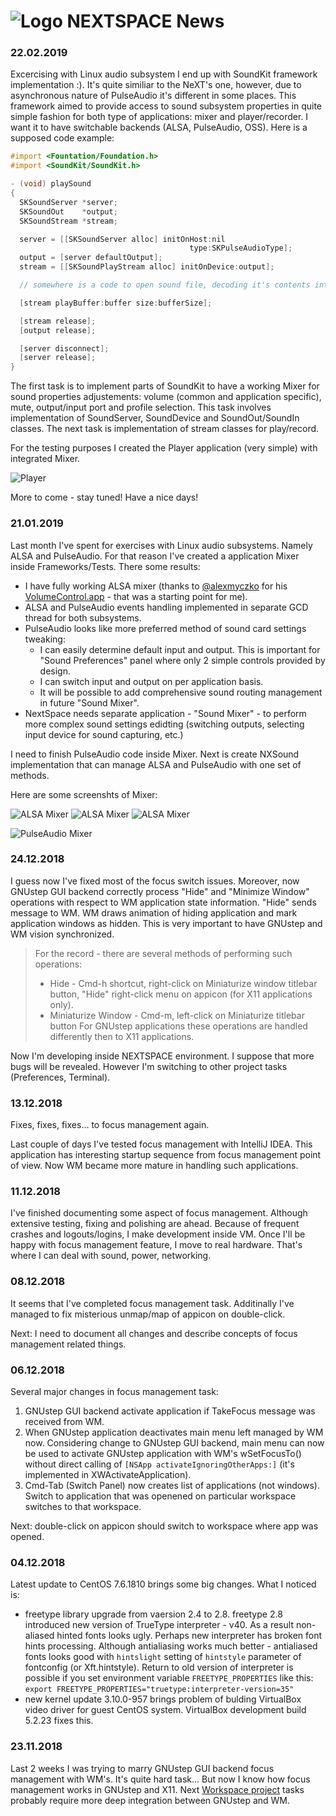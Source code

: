 # ![Logo](NEXTSPACE.png) NEXTSPACE News

### 22.02.2019
Excercising with Linux audio subsystem I end up with SoundKit framework implementation :). It's quite similiar to
the NeXT's one, however, due to asynchronous nature of PulseAudio it's different in some places. This framework aimed to 
provide access to sound subsystem properties in quite simple fashion for both type of applications: mixer and
player/recorder. I want it to have switchable backends (ALSA, PulseAudio, OSS). Here is a supposed code example:
```objectivec
#import <Fountation/Foundation.h>
#import <SoundKit/SoundKit.h>

- (void) playSound
{
  SKSoundServer *server;
  SKSoundOut    *output;
  SKSoundStream *stream;

  server = [[SKSoundServer alloc] initOnHost:nil
                                        type:SKPulseAudioType];
  output = [server defaultOutput];
  stream = [[SKSoundPlayStream alloc] initOnDevice:output];

  // somewhere is a code to open sound file, decoding it's contents into `buffer`

  [stream playBuffer:buffer size:bufferSize];

  [stream release];
  [output release];

  [server disconnect];
  [server release];
}
```

The first task is to implement parts of SoundKit to have a working Mixer for sound properties adjustements: volume 
(common and application specific), mute, output/input port and profile selection. This task involves implementation of
SoundServer, SoundDevice and SoundOut/SoundIn classes. The next task is implementation of stream classes for play/record.
 
For the testing purposes I created the Player application (very simple) with integrated Mixer.

![Player](Player.png)

More to come - stay tuned! Have a nice days!

### 21.01.2019
Last month I've spent for exercises with Linux audio subsystems. Namely ALSA and PulseAudio. For that reason I've 
created a application Mixer inside Frameworks/Tests. There some results:
* I have fully working ALSA mixer (thanks to [@alexmyczko](https://github.com/alexmyczko) for his [VolumeControl.app](https://github.com/alexmyczko/VolumeControl.app) - that was a starting point for me).
* ALSA and PulseAudio events handling implemented in separate GCD thread for both subsystems.
* PulseAudio looks like more preferred method of sound card settings tweaking:
    * I can easily determine default input and output. This is important for "Sound Preferences" panel where only 2 
    simple controls provided by design.
    * I can switch input and output on per application basis.
    * It will be possible to add comprehensive sound routing management in future "Sound Mixer". 
* NextSpace needs separate application - "Sound Mixer" - to perform more complex sound settings edidting (switching 
outputs, selecting input device for sound capturing, etc.)

I need to finish PulseAudio code inside Mixer. Next is create NXSound implementation that can manage ALSA and PulseAudio
with one set of methods.

Here are some screenshts of Mixer:

![ALSA Mixer](ALSAMixer-1.png) ![ALSA Mixer](ALSAMixer-2.png) ![ALSA Mixer](ALSAMixer-3.png)

![PulseAudio Mixer](PAMixer.png) 

### 24.12.2018

I guess now I've fixed most of the focus switch issues. Moreover, now GNUstep GUI backend correctly process "Hide" and
"Minimize Window" operations with respect to WM application state information. "Hide" sends message to WM. WM draws 
animation of hiding application and mark application windows as hidden. This is very important to have GNUstep and WM 
vision synchronized.

> For the record - there are several methods of performing such operations:
> * Hide - Cmd-h shortcut, right-click on Miniaturize window titlebar button, "Hide" right-click menu on appicon (for 
> X11 applications only).
> * Miniaturize Window - Cmd-m, left-click on Miniaturize titlebar button
> For GNUstep applications these operations are handled differently then to X11 applications.

Now I'm developing inside NEXTSPACE environment. I suppose that more bugs will be revealed. However I'm switching to 
other project tasks (Preferences, Terminal). 

### 13.12.2018

Fixes, fixes, fixes... to focus management again. 

Last couple of days I've tested focus management with IntelliJ IDEA.
This application has interesting startup sequence from focus management point of view. Now WM became more mature in 
handling such applications. 

### 11.12.2018

I've finished documenting some aspect of focus management. Although extensive testing, fixing and polishing are ahead.
Because of frequent crashes and logouts/logins, I make development inside VM. 
Once I'll be happy with focus management feature, I move to real hardware. That's where I can deal with sound, power, 
networking.

### 08.12.2018

It seems that I've completed focus management task.
Additinally I've managed to fix misterious unmap/map of appicon on double-click.

Next: I need to document all changes and describe concepts of focus management related things.

### 06.12.2018

Several major changes in focus management task:
1. GNUstep GUI backend activate application if TakeFocus message was received
   from WM.
2. When GNUstep application deactivates main menu left managed by WM now. Considering
   change to GNUstep GUI backend, main menu can now be used to activate GNUstep application
   with WM's wSetFocusTo() without direct calling of `[NSApp activateIgnoringOtherApps:]` (it's
   implemented in XWActivateApplication).
3. Cmd-Tab (Switch Panel) now creates list of applications (not windows). Switch to application
   that was openened on particular workspace switches to that workspace.
   
Next: double-click on appicon should switch to workspace where app was opened.

### 04.12.2018

Latest update to CentOS 7.6.1810 brings some big changes. What I noticed is:
- freetype library upgrade from vaersion 2.4 to 2.8. freetype 2.8 introduced new 
  version of TrueType interpreter - v40. As a result non-aliased hinted fonts 
  looks ugly. Perhaps new interpreter has broken font hints processing.
  Although antialiasing works much better - antialiased fonts looks good with 
  `hintslight` setting of `hintstyle` parameter of fontconfig (or Xft.hintstyle).
  Return to old version of interpreter is possible if you set environment 
  variable `FREETYPE_PROPERTIES` like this:
  `export FREETYPE_PROPERTIES="truetype:interpreter-version=35"`
- new kernel update 3.10.0-957 brings problem of bulding VirtualBox video driver
  for guest CentOS system. VirtualBox development build 5.2.23 fixes this.

### 23.11.2018

Last 2 weeks I was trying to marry GNUstep GUI backend focus management with WM's.
It's quite hard task... But now I know how focus management works in GNUstep and X11.
Next [Workspace project](https://github.com/trunkmaster/nextspace/projects/4) 
tasks probably require more deep integration between GNUstep and WM.
